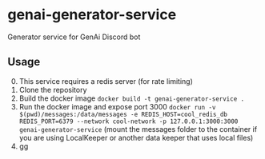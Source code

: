 # genai-generator-service
Generator service for GenAi Discord bot

## Usage
0. This service requires a redis server (for rate limiting)
1. Clone the repository
2. Build the docker image `docker build -t genai-generator-service .`
3. Run the docker image and expose port 3000 `docker run -v $(pwd)/messages:/data/messages -e REDIS_HOST=cool_redis_db REDIS_PORT=6379 --network cool-network -p 127.0.0.1:3000:3000 genai-generator-service` (mount the messages folder to the container if you are using LocalKeeper or another data keeper that uses local files)
4. gg